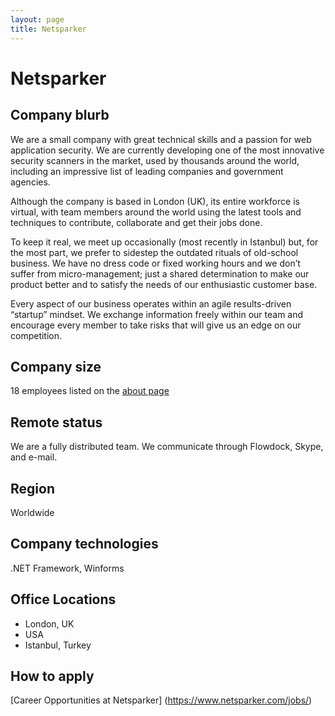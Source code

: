 ```yaml
---
layout: page
title: Netsparker
---
```


# Netsparker

## Company blurb

We are a small company with great technical skills and a passion for web application security. We are currently developing one of the most innovative security scanners in the market, used by thousands around the world, including an impressive list of leading companies and government agencies.

Although the company is based in London (UK), its entire workforce is virtual, with team members around the world using the latest tools and techniques to contribute, collaborate and get their jobs done.

To keep it real, we meet up occasionally (most recently in Istanbul) but, for the most part, we prefer to sidestep the outdated rituals of old-school business. We have no dress code or fixed working hours and we don’t suffer from micro-management; just a shared determination to make our product better and to satisfy the needs of our enthusiastic customer base.

Every aspect of our business operates within an agile results-driven “startup” mindset. We exchange information freely within our team and encourage every member to take risks that will give us an edge on our competition.

## Company size

18 employees listed on the [about page](https://www.netsparker.com/about/)

## Remote status

We are a fully distributed team. We communicate through Flowdock, Skype, and e-mail.

## Region

Worldwide

## Company technologies

.NET Framework, Winforms

## Office Locations

- London, UK
- USA
- Istanbul, Turkey

## How to apply

[Career Opportunities at Netsparker] (https://www.netsparker.com/jobs/)